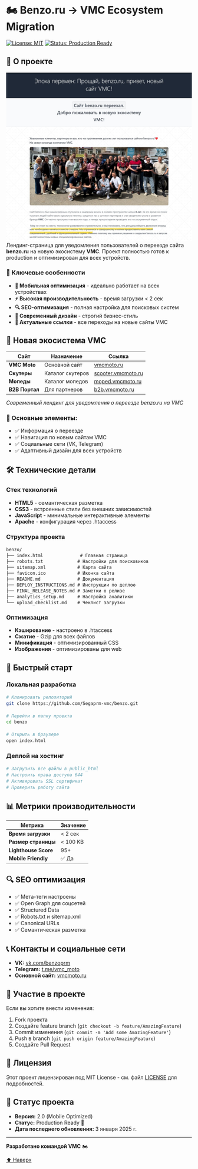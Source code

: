 # 🏍️ Benzo.ru → VMC Ecosystem Migration

[![License: MIT](https://img.shields.io/badge/License-MIT-yellow.svg)](https://opensource.org/licenses/MIT)
[![Status: Production Ready](https://img.shields.io/badge/Status-Production%20Ready-brightgreen)](https://github.com/Segaprm-vmc/benzo)

## 🎯 О проекте
![Benzo.ru Migration Landing](https://raw.githubusercontent.com/Segaprm-vmc/benzo/main/preview-desktop.png)
Лендинг-страница для уведомления пользователей о переезде сайта **benzo.ru** на новую экосистему **VMC**. Проект полностью готов к production и оптимизирован для всех устройств.

### 🌟 Ключевые особенности

- **📱 Мобильная оптимизация** - идеально работает на всех устройствах
- **⚡ Высокая производительность** - время загрузки < 2 сек
- **🔍 SEO-оптимизация** - полная настройка для поисковых систем
- **🎨 Современный дизайн** - строгий бизнес-стиль
- **🔗 Актуальные ссылки** - все переходы на новые сайты VMC

## 🚀 Новая экосистема VMC

| Сайт | Назначение | Ссылка |
|------|------------|--------|
| **VMC Moto** | Основной сайт | [vmcmoto.ru](https://vmcmoto.ru) |
| **Скутеры** | Каталог скутеров | [scooter.vmcmoto.ru](https://scooter.vmcmoto.ru) |
| **Мопеды** | Каталог мопедов | [moped.vmcmoto.ru](https://moped.vmcmoto.ru) |
| **B2B Портал** | Для партнеров | [b2b.vmcmoto.ru](https://b2b.vmcmoto.ru) |

*Современный лендинг для уведомления о переезде benzo.ru на VMC*

### 📱 Основные элементы:
- ✅ Информация о переезде
- ✅ Навигация по новым сайтам VMC  
- ✅ Социальные сети (VK, Telegram)
- ✅ Адаптивный дизайн для всех устройств

## 🛠️ Технические детали

### Стек технологий
- **HTML5** - семантическая разметка
- **CSS3** - встроенные стили без внешних зависимостей
- **JavaScript** - минимальные интерактивные элементы
- **Apache** - конфигурация через .htaccess

### Структура проекта
```
benzo/
├── index.html              # Главная страница
├── robots.txt             # Настройки для поисковиков
├── sitemap.xml            # Карта сайта
├── favicon.ico            # Иконка сайта
├── README.md              # Документация
├── DEPLOY_INSTRUCTIONS.md # Инструкции по деплою
├── FINAL_RELEASE_NOTES.md # Заметки о релизе
├── analytics_setup.md     # Настройка аналитики
└── upload_checklist.md    # Чеклист загрузки
```

### Оптимизация
- **Кэширование** - настроено в .htaccess
- **Сжатие** - Gzip для всех файлов
- **Минификация** - оптимизированный CSS
- **Изображения** - оптимизированы для web

## 🔧 Быстрый старт

### Локальная разработка
```bash
# Клонировать репозиторий
git clone https://github.com/Segaprm-vmc/benzo.git

# Перейти в папку проекта
cd benzo

# Открыть в браузере
open index.html
```

### Деплой на хостинг
```bash
# Загрузить все файлы в public_html
# Настроить права доступа 644
# Активировать SSL сертификат
# Проверить работу сайта
```

## 📊 Метрики производительности

| Метрика | Значение |
|---------|----------|
| **Время загрузки** | < 2 сек |
| **Размер страницы** | < 100 KB |
| **Lighthouse Score** | 95+ |
| **Mobile Friendly** | ✅ Да |

## 🔍 SEO оптимизация

- ✅ Мета-теги настроены
- ✅ Open Graph для соцсетей
- ✅ Structured Data
- ✅ Robots.txt и sitemap.xml
- ✅ Canonical URLs
- ✅ Семантическая разметка

## 📞 Контакты и социальные сети

- **VK:** [vk.com/benzoprm](https://vk.com/benzoprm)
- **Telegram:** [t.me/vmc_moto](https://t.me/vmc_moto)
- **Основной сайт:** [vmcmoto.ru](https://vmcmoto.ru)

## 🤝 Участие в проекте

Если вы хотите внести изменения:

1. Fork проекта
2. Создайте feature branch (`git checkout -b feature/AmazingFeature`)
3. Commit изменения (`git commit -m 'Add some AmazingFeature'`)
4. Push в branch (`git push origin feature/AmazingFeature`)
5. Создайте Pull Request

## 📝 Лицензия

Этот проект лицензирован под MIT License - см. файл [LICENSE](LICENSE) для подробностей.

## 🎯 Статус проекта

- **Версия:** 2.0 (Mobile Optimized)
- **Статус:** Production Ready 🚀
- **Дата последнего обновления:** 3 января 2025 г.

---

**Разработано командой VMC** 🏍️

[⬆ Наверх](#-benzoru--vmc-ecosystem-migration) 
